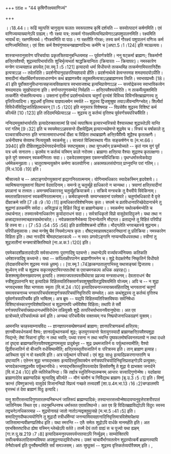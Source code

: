 +++
title = "44 कृषिगौरक्ष्यवाणिज्यं"

+++
  
  
।।18.44।। रूढिं व्युत्पत्तिं चानुसृत्य फलतः स्वरूपतश्च कृषिं दर्शयति --
सस्योत्पादनं कर्षणमिति। एवं वाणिज्यव्याख्यानेऽपि ग्राह्यम्। गौः रक्ष्या
यत्र; तत्कर्म गोरक्ष्यमित्यभिप्रायेणाऽऽहपशुपालनमिति। रक्ष्यमिति भावार्थं
वा; रक्षणमित्यर्थः। गौरक्ष्यमिति वा पाठः। गा रक्षतीति गोरक्षः; तस्य कर्म
गौरक्ष्यं पशुपालनं वणिजः कर्म वाणिज्यमितिवत्। एवं विशः कर्म
वैश्यंगुणवचनब्राह्मणादिभ्यः कर्मणि च \[अष्टा.5।1।124\] इति
ष्यञ्प्रत्ययः।  
  
शास्त्रान्तरानुसारेण परिचर्यायाः प्रकृतत्रितयानुबन्धित्वमाह --
पूर्ववर्णत्रयेति। ननु षट्कर्मा ब्राह्मणः; त्रिकर्माणौ क्षत्ति्रयवैश्यौ;
शूद्रस्यापिभार्यारतिः शुचिर्भृत्यभर्ता श्राद्धक्रियान्वितः (क्रियारतः --
क्रियापरः)। नमस्कारेण मन्त्रेण पञ्चयज्ञान्न हापयेत् \[या.स्मृ.1।5।121\]
इत्यादयो धर्मा विधीयन्ते तत्कथमिह तत्कर्मणामियत्तानिर्देशः इत्यत्राऽऽह
-- तदेतदिति। प्रदर्शनीयानुदाहरतियज्ञादयो हीति। प्रदर्शनार्थत्वे
हेत्वन्तरमाह शमदमादयोऽपीति। शमादीनां मोक्षार्थिवर्णत्रयसाधारण्येन कथं
ब्राह्मणस्यैव तदुक्तमित्यत्राऽऽहब्राह्मणस्य त्विति। स्वभावप्रभवैः \[18।41
इति पूर्वोक्तानुविधानात्सहजत्वविवक्षयात्र स्वभावजशब्द इत्यभिप्रायेणाऽऽह
-- सत्त्वोद्रेकस्य स्वाभाविकत्वेन शमदमादयः सुखोपादाना इति।
वर्णान्तरगुणसम्भेदं निर्वहति -- क्षत्ति्रयवैश्ययोरिति। न
तत्कर्मेत्युक्तमिति तत्कर्मेति नोक्तमित्यन्वयः। उक्तानां वृत्तीनां
प्रदर्शनार्थत्वाय चतुर्णां वृत्त्यंशं विविच्य विविनक्तिब्राह्मणस्य तु
वृत्तिरित्यादिना। शूद्रधर्मो वृत्तिश्च याज्ञवल्क्येन स्मर्यते --
शूद्रस्य द्विजशुश्रूषा तयाऽजीवन्वणिग्भवेत्। शिल्पैर्वा
विविधैर्जीवेद्द्विजातिहितमाचरन् \[1।5।120\] इति मनुस्तत्र विशेषमाह --
विप्रसेवैव शूद्रस्य विशिष्टं कर्म कीर्त्यते \[10।123\] इति
तदिदमभिप्रेत्याऽऽह -- शूद्रस्य तु कर्तव्यं वृत्तिश्च
पूर्ववर्णंत्रयपरिचर्यैवेति।  
  
नन्विदमयुक्तंभार्यारतिः इत्यादेरुक्तत्वात्मां हि पार्थ व्यपाश्रित्य
इत्यारभ्यस्त्रियो वैश्यास्तथा शूद्रास्तेऽपि यान्ति परां गतिम् \[9।32\]
इति च स्वयमेवाऽऽहवसन्ते दीक्षयेद्विप्रम् इत्यारभ्यहेमन्ते शूद्रमेव च।
स्त्रियं च वर्षाकाले तु पञ्चरात्रविधानतः इति भगवत्समाराधनार्थं दीक्षा च
विहिता तथाब्राह्मणैः क्षत्ति्रयैर्वैश्यैः शूद्रैश्च कृतलक्षणैः।
अर्चनीयश्च सेव्यश्च नित्ययुक्तैः स्वकर्मसु।। सात्त्वतं विधिमास्थाय गीतः
सङ्कर्षणेन यः \[म.भा.66।3940\] इति दीक्षितशूद्रादेर्भगवदर्चनादिकं
स्पष्टमुक्तम्। तथा युगधर्मान् प्रक्रम्योच्यते -- कृतं नाम युगं पूर्वं
यत्र धर्मः सनातनः। कृतमेव न कर्तव्यं यस्मिन् काले नरोत्तम। ब्राह्मणाः
क्षत्ति्रया वैश्याः शूद्राश्च कृतलक्षणाः। कृते युगे समभवन् स्वकर्मनिरताः
सदा।। एकवेदसमायुक्ता एकमन्त्रविधिक्रियाः। पृथग्धर्मास्त्वेकवेद्या
धर्ममेकमनुव्रताः।। चातुराश्रम्ययुक्तेन कर्मणा कालयोगिना। अकामफलसंयोगात्
प्राप्नुवन्ति परां गतिम्।। \[वि.ध.108।19\] इति।  
  
श्रीसात्त्वते च -- अष्टाङ्गयोगयुक्तानां हृद्यागनिरतात्मनाम्।
योगिनामधिकारः स्यादेकस्मिन् हृदयेशये।। व्यामिश्रयागयुक्तानां विप्राणां
वेदवादिनाम्। समन्त्रे तु चतुर्व्यूहे ह्यधिकारो न चान्यथा।। त्रयाणां
क्षत्ति्रयादीनां प्रपन्नानां च तत्त्वतः। अमन्त्रमधिकारस्तु
चतुर्व्यूहक्रियाक्रमे।। सक्रिये मन्त्रचक्रे तु वैभवीये विवेकिनाम्।
ममतासन्निरस्तानां स्वकर्मनिरतात्मनाम्।। कर्मवाङ्मनसैः सम्यग्भक्तानां
परमेश्वरे। चतुर्णामधिकारो वै वृत्ते दीक्षाक्रमे सति \[7।8।9।10।11\]
इत्यधिकारविशेषनियमः कृतः। सप्तमे च व्रतविधानपरिच्छेदेदानार्चने तु
शूद्राणां व्रतकर्मणि सर्वदा। असिद्धान्नं तु विहितं सिद्धं वा
ब्राह्मणेच्छया।। स्वकर्मणा यथोत्कर्षमभ्येति च तथार्चनात्।
तस्मात्स्वेनाधिकारेण कुर्यादाराधनं सदा।। सर्वत्राधिकृतो विप्रो
वासुदेवादिपूजने। यथा तथा न
क्षत्त्राद्यास्तस्माच्छास्त्रार्थमाचरेत्।। नयेन्नक्ताशनैर्भक्त्या
दिनान्येतानि मौद्गल। व्रताद्यन्ते तु विहितं परिपीडं हि तस्य
वा।। \[7।53।54।55।56\] इति व्रतविशेषक्रमो दर्शितः। मौद्गलेति
भगवच्छास्त्रे शूद्रनाम। परिपीडमुपवासः। तथा मन्त्रेषु चैवं नियमोऽन्यत्र
कृतः। वौषट्स्वाहावषट्कारनिष्ठानां तु प्रतिक्रिया। नमस्कारेण विहिता इति।
तथा नारदीये श्रीमदष्टाक्षरकल्पे -- न स्वरः प्रणवोऽङ्गानि
नाप्यन्यविधयस्तथा। स्त्रीणां तु शूद्रजातीनां मन्त्रमात्रोक्तिरिष्यते
\[ना.अ.क.1।120\] इति।  
  
एवमेकादशीव्रतादयोऽपि सर्वसाधारणाः पुराणादिषु पठ्यन्ते। तथान्येऽपि
वर्ज्यावर्ज्यनियमाः कतिकति धर्मशास्त्रादिषु कथ्यन्ते। यथा --
कपिलाक्षीरपानेन ब्राह्मणीगमनेन च। शूद्रे वेदाक्षरेणैव निष्कृतिर्न
विधीयते (वेदाक्षरविचारेण शूद्रस्य नरकं
ध्रुवम्)।। \[पा.स्मृ.1।74\]हृत्कण्ठतालुगाभिस्तु यथासङ्ख्यं द्विजातयः।
शुध्येरन् स्त्री च शूद्रश्च सकृत्स्पृष्टाभिरन्ततःतेषां स एवाचमनकल्प अधिक
अहरहः()। केशश्मश्रुलोमनखवापनम् इत्यादि। तस्मात्जपस्तपस्तीर्थयात्रा
प्रव्रज्या मन्त्रसाधनम्। देवताराधनं चैव स्त्रीशूद्रपतनानि षट् इत्यादिकं
विहितव्यतिरिक्तवर्णत्रयशुश्रूषाविरुद्धविषयमिति योज्यम्। अपि च -- न
शूद्रा भगवद्भक्ता विप्रा भागवताः स्मृताः \[वि.सं.24।10\]
इत्यादिवचनाज्जयाख्यसंहितादिषु भागवतानां चतुर्णां समत्ववचनाच्च
भगवत्परिचर्यावशाद्वर्णत्रयपरिचर्यानिवृत्तिरपि सम्भवेत्। अतः कथंशूद्रस्य
तु कर्तव्यं वृत्तिश्च पूर्ववर्णत्रयपरिचर्यैव इति भाषितम्। अत्र ब्रूमः --
यद्यपि विहितव्यतिरिक्तविषयाः सर्वनिषेधाः विशिष्टसंस्कारगुणविशेषादिमतां च
शूद्राणामपि धर्मविशेषा विहिताः; तथापि ते सर्वे
वर्णत्रयपरिचर्याख्यप्रधानधर्माविरोधेन तन्नियुक्तैः शूद्रैः
तत्परिचर्याभावनयैवानुष्ठेयाः। अत एव ह्यत्रोच्यते,परिचर्यात्मकं कर्म इति।
अन्यथा परिचर्येत्येव वक्तव्यम् नच निष्प्रयोजनाधिकग्रहणं युक्तम्।  
  
आमनन्ति चरहस्याम्नायविदः -- ज्ञानज्ञापनसम्प्रेषणकर्मा ब्राह्मणः;
ज्ञानपरित्राणकर्मा क्षत्ति्रयः; ज्ञानबीजवर्धनकर्मा वैश्यः;
ज्ञानपर्युत्थानकर्मा शूद्रः; कृतयुगस्यान्ते त्रेतायुगस्यादौ
ब्राह्मणक्षत्ति्रयवैश्यशूद्रा भिद्यन्ते; तेषां भिन्नानां दृष्टिः न तथा
भवति; पथ्या रसना न तथा भवन्ति पुष्पफलमोषधिवनस्पतयो न तथा दधते तां
दृष्ट्वा ब्राह्मणक्षत्ति्रयवैश्यशूद्राणामसूया प्रादुर्बभूव -- शूद्रः
प्रथमजातिर्न वः पर्युत्थास्यामीति; वैश्यो द्वितीयजातिर्न वो बीजानि
वर्धयिष्यामीति; क्षत्ति्रयस्तृतीयजातिर्न वः परित्रास्य इति। तान्
ब्राह्मण इत्याह। आस्थिता यूयं न वो वक्ष्यामि इति। अत्र पर्युत्थानं
परिचर्या। एवं शूद्रः साधुः इत्यादिप्रकरणान्तराणि च द्रष्टव्यानि। एतेनन
शूद्रा भगवद्भक्ताः इत्यादिस्तुतिवाक्येन
वर्णत्रयपरिचर्यादिनिवृत्तिप्रसङ्गोऽपि प्रत्युक्तः; भगवदेकान्तशूद्रस्यैव
पर्युत्थानविधेः। भगवद्भक्तिस्तुतिपरत्वादेव हिसर्ववर्णेषु ते शूद्रा ये
ह्यभक्ता जनार्दने \[वि.सं.24।10\] इति व्यतिरेकनिन्दा। किं तर्ह्यत्र
स्तुतिनिन्दालम्बनम् आन्तरः सत्त्वादिगुणोन्मेषः। यदपेक्षया ब्राह्मणादेरेव
ब्रह्मण्यादिकं श्रुत्यादिषु कीर्त्यते -- मौनं चामौनं च निर्विद्याथ
ब्राह्मणः \[बृ.उ.3।5।1\] इति। विष्णुं क्रान्तं (विष्णुक्रान्तं) वासुदेवं
विजानन्विप्रो विप्रत्वं गच्छते तत्त्वदर्शी
\[शा.उ.4म.भा.13।16।2\]चण्डालमपि वृत्तस्थं तं देवा ब्राह्मणं विदुः
इत्यादि।  
  
यत्तु शारीरसत्त्वादिगुणतारतम्यनिबन्धनं जातिरूपं ब्राह्मण्यादिकं;
तस्यान्तरसत्त्वोन्मेषादावप्यनुवृत्तेराशरीरपातं जातिनियमः स्थित एव।
तदनुबन्धिनश्च धर्मास्तत एवावतिष्ठन्ते। अत एव हि विदितब्रह्मविद्योऽपि
विदुरः स्वस्य तद्वचनेऽनधिकारमाह -- शूद्रयोनावहं जातो
नातोऽन्यद्वक्तुमुत्सहे \[म.भा.5।41।5\] इति। शमादिगुणपौष्कल्ययोगिनि तु
शूद्रादौ स्त्रीधर्मिण्यां जनन्यामिवावज्ञानादिनिवृत्तिमात्रविशेषापेक्षया
जातिसामान्यवीक्षणप्रतिषेध इति। यथा स्मरन्ति -- एतैः समेतः शूद्रोऽपि
वार्धके मानमर्हति इति। अत एवभक्तिरष्टविधा ह्येषा यस्मिन् म्लेच्छेऽपि
वर्तते। तस्मै देयं ततो ग्राह्यं स च पूज्यो यथा ह्यहम्
\[गा.रु.पू.ख.219।7।8\] इत्यादिकमनुपप्लवपर्यन्ततयाऽपि निर्व्यूढम्।
साम्योक्तिरपि सर्वोत्कर्षफलादिसाम्यविषया अपशूद्रनयाद्यविरोधश्च। उक्तं
चाचार्यैर्भागवतत्वेन शूद्रस्योत्कर्षे ब्राह्मणस्यापि तेनैवोत्कर्ष इति
पुनर्वैषम्यमिति सर्वं समञ्जसम्। अतः सुष्ठूक्तं -- शूद्रस्य
वृत्तिकर्तव्ययोरैक्यम् इति। ,
